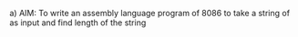 a) AIM: To write an assembly language program of 8086 to take a string of as input and find length of the string
